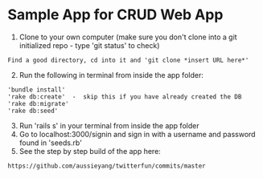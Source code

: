 # Sample App for CRUD Web App

1. Clone to your own computer (make sure you don't clone into a git initialized repo - type 'git status' to check)
  ```
  Find a good directory, cd into it and 'git clone *insert URL here*'
  ```
2. Run the following in terminal from inside the app folder:
  ```
  'bundle install'
  'rake db:create'  -  skip this if you have already created the DB
  'rake db:migrate'
  'rake db:seed'
  ```
3. Run 'rails s' in your terminal from inside the app folder
4. Go to localhost:3000/signin and sign in with a username and password found in 'seeds.rb'
5. See the step by step build of the app here:
  ```
  https://github.com/aussieyang/twitterfun/commits/master
  ```
